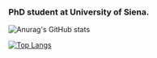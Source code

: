 ### PhD student at University of Siena. 

<!-- Stats -->
![Anurag's GitHub stats](https://github-readme-stats.vercel.app/api?username=mircomannino&hide=contribs,issues&theme=buefy)

<!-- Top Languages -->
[![Top Langs](https://github-readme-stats.vercel.app/api/top-langs/?username=mircomannino&layout=compact&hide=Batchfile&theme=buefy)](https://github.com/anuraghazra/github-readme-stats)

<!--
**mircomannino/mircomannino** is a ✨ _special_ ✨ repository because its `README.md` (this file) appears on your GitHub profile.

Here are some ideas to get you started:

- 🔭 I’m currently working on ...
- 🌱 I’m currently learning ...
- 👯 I’m looking to collaborate on ...
- 🤔 I’m looking for help with ...
- 💬 Ask me about ...
- 📫 How to reach me: ...
- 😄 Pronouns: ...
- ⚡ Fun fact: ...
-->
